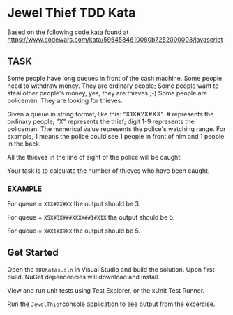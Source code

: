 # Jewel Thief TDD Kata
Based on the following code kata found at https://www.codewars.com/kata/5954584610080b7252000003/javascript


## TASK
Some people have long queues in front of the cash machine. Some people need to withdraw money. They are ordinary people; Some people want to steal other people's money, yes, they are thieves ;-) Some people are policemen. They are looking for thieves.

Given a queue in string format, like this: "X1X#2X#XX". # represents the ordinary people; "X" represents the thief; digit 1-9 represents the policeman. The numerical value represents the police's watching range. For example, 1 means the police could see 1 people in front of him and 1 people in the back.

All the thieves in the line of sight of the police will be caught!

Your task is to calculate the number of thieves who have been caught.

###  EXAMPLE
For queue = `X1X#2X#XX` the output should be 3.

For queue = `X5X#3X###XXXX##1#X1X` the output should be 5.

For queue = `X#X1#X9XX` the output should be 5.

## Get Started
Open the `TDDKatas.sln` in Visual Studio and build the solution. Upon first build, NuGet dependencies will download and install.

View and run unit tests using Test Explorer, or the xUnit Test Runner.

Run the `JewelThief`console application to see output from the excercise.